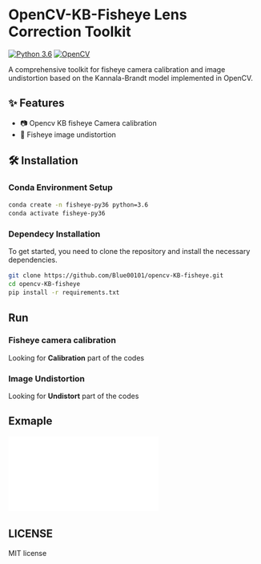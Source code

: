 # OpenCV-KB-Fisheye Lens Correction Toolkit 

[![Python 3.6](https://img.shields.io/badge/python-3.6-blue.svg)](https://www.python.org/downloads/release/python-360/)
[![OpenCV](https://img.shields.io/badge/opencv-4.x-blue.svg)](https://opencv.org/)

A comprehensive toolkit for fisheye camera calibration and image undistortion based on the Kannala-Brandt model implemented in OpenCV.

## ✨ Features
- 📷 Opencv KB fisheye Camera calibration
- 🔄 Fisheye image undistortion

## 🛠️ Installation

### Conda Environment Setup
```bash
conda create -n fisheye-py36 python=3.6
conda activate fisheye-py36
```

### Dependecy Installation
To get started, you need to clone the repository and install the necessary dependencies.

```bash
git clone https://github.com/Blue00101/opencv-KB-fisheye.git
cd opencv-KB-fisheye
pip install -r requirements.txt
```

## Run
### Fisheye camera calibration
Looking for **Calibration** part of the codes
### Image Undistortion
Looking for **Undistort** part of the codes

## Exmaple
![Example Image](example.pdf)

## LICENSE
MIT license
